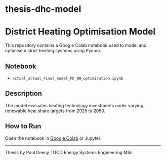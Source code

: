 # thesis-dhc-model
# District Heating Optimisation Model

This repository contains a Google Colab notebook used to model and optimise district heating systems using Pyomo.

## Notebook
- `actual_actual_Final_model_PD_DH_optimisation.ipynb`

## Description
The model evaluates heating technology investments under varying renewable heat share targets from 2025 to 2050.

## How to Run
Open the notebook in [Google Colab](https://colab.research.google.com/) or Jupyter.

---
Thesis by Paul Deeny | UCD Energy Systems Engineering MSc
